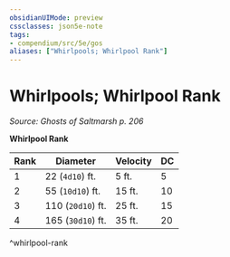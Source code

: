 ```yaml
---
obsidianUIMode: preview
cssclasses: json5e-note
tags:
- compendium/src/5e/gos
aliases: ["Whirlpools; Whirlpool Rank"]
---
```

# Whirlpools; Whirlpool Rank
*Source: Ghosts of Saltmarsh p. 206* 

**Whirlpool Rank**

| Rank | Diameter | Velocity | DC |
|------|----------|----------|----|
| 1 | 22 (`4d10`) ft. | 5 ft. | 5 |
| 2 | 55 (`10d10`) ft. | 15 ft. | 10 |
| 3 | 110 (`20d10`) ft. | 25 ft. | 15 |
| 4 | 165 (`30d10`) ft. | 35 ft. | 20 |
^whirlpool-rank